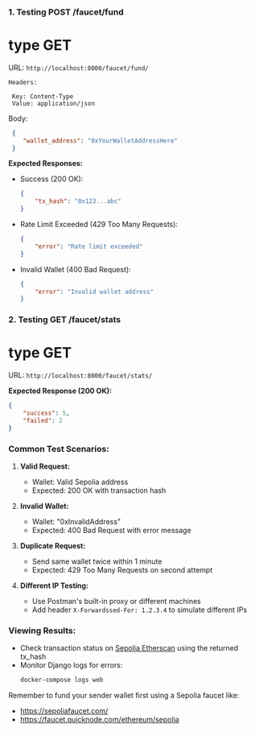 ### 1. Testing POST /faucet/fund
# type  **GET**
URL: `http://localhost:8000/faucet/fund/`

   ```
   Headers:

    Key: Content-Type
    Value: application/json
   
   ```

Body:
   ```json
    {
       "wallet_address": "0xYourWalletAddressHere"
    }
   ```

**Expected Responses:**

- Success (200 OK):

  ```json
  {
      "tx_hash": "0x123...abc"
  }
  ```

- Rate Limit Exceeded (429 Too Many Requests):
  ```json
  {
      "error": "Rate limit exceeded"
  }
  ```

- Invalid Wallet (400 Bad Request):

  ```json
  {
      "error": "Invalid wallet address"
  }
  ```

### 2. Testing GET /faucet/stats

# type  **GET**
URL: `http://localhost:8000/faucet/stats/`

**Expected Response (200 OK):**
```json
{
    "success": 5,
    "failed": 2
}
```

### Common Test Scenarios:

1. **Valid Request:**
   - Wallet: Valid Sepolia address
   - Expected: 200 OK with transaction hash

2. **Invalid Wallet:**
   - Wallet: "0xInvalidAddress"
   - Expected: 400 Bad Request with error message

3. **Duplicate Request:**
   - Send same wallet twice within 1 minute
   - Expected: 429 Too Many Requests on second attempt

4. **Different IP Testing:**
   - Use Postman's built-in proxy or different machines
   - Add header `X-Forwardssed-For: 1.2.3.4` to simulate different IPs

### Viewing Results:
- Check transaction status on [Sepolia Etherscan](https://sepolia.etherscan.io/) using the returned tx_hash
- Monitor Django logs for errors:
  ```bash
  docker-compose logs web
  ```

Remember to fund your sender wallet first using a Sepolia faucet like:
- https://sepoliafaucet.com/
- https://faucet.quicknode.com/ethereum/sepolia